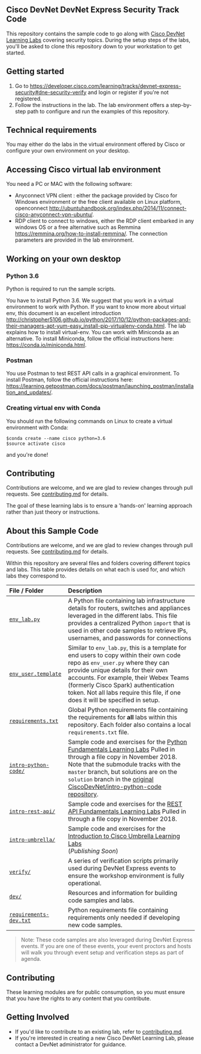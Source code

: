 ## Cisco DevNet DevNet Express Security Track Code

This repository contains the sample code to go along with [Cisco DevNet Learning Labs](https://developer.cisco.com/learning) covering security topics. During the setup steps of the labs, you'll be asked to clone this repository down to your workstation to get started.

## Getting started
1. Go to <https://developer.cisco.com/learning/tracks/devnet-express-security#dne-security-verify> and login or register if you're not registered.
2. Follow the instructions in the lab. The lab environment offers a step-by-step path to configure and run the examples of this repository.

## Technical requirements
You may either do the labs in the virtual environment offered by Cisco or configure your own environment on your desktop.

## Accessing Cisco virtual lab environment
You need a PC or MAC with the following software: 
- Anyconnect VPN client : either the package provided by Cisco for Windows environment or the free client available on Linux platform, openconnect <http://ubuntuhandbook.org/index.php/2014/11/connect-cisco-anyconnect-vpn-ubuntu/>.
- RDP client to connect to windows, either the RDP client embarked in any windows OS or a free alternative such as Remmina <https://remmina.org/how-to-install-remmina/>.
The connection parameters are provided in the lab environment.

## Working on your own desktop
### Python 3.6
Python is required to run the sample scripts.

You have to install Python 3.6. We suggest that you work in a virtual environment to work with Python. If you want to know more about virtual env, this document is an excellent introduction <http://christopher5106.github.io/python/2017/10/12/python-packages-and-their-managers-apt-yum-easy_install-pip-virtualenv-conda.html>. The lab explains how to install virtual-env. You can work with Miniconda as an alternative. To install Miniconda, follow the official instructions here: <https://conda.io/miniconda.html>.

### Postman
You use Postman to test REST API calls in a graphical environment. To install Postman, follow the official instructions here: <https://learning.getpostman.com/docs/postman/launching_postman/installation_and_updates/>.

### Creating virtual env with Conda
You should run the following commands on Linux to create a virtual environment with Conda:
```
$conda create --name cisco python=3.6
$source activate cisco
```
and you're done!

## Contributing
Contributions are welcome, and we are glad to review changes through pull requests. See [contributing.md](contributing.md) for details.

The goal of these learning labs is to ensure a 'hands-on' learning approach rather than just theory or instructions.

## About this Sample Code

Contributions are welcome, and we are glad to review changes through pull requests. See [contributing.md](contributing.md) for details.

Within this repository are several files and folders covering different topics and labs.  This table provides details on what each is used for, and which labs they correspond to.  

| File / Folder                                  | Description                 |
|:-----------------------------------------------|:----------------------------|
| [`env_lab.py`](env_lab.py)                     | A Python file containing lab infrastructure details for routers, switches and appliances leveraged in the different labs.  This file provides a centralized  Python `import` that is used in  other code samples to retrieve IPs, usernames, and passwords for connections |
| [`env_user.template`](env_user.template)       | Similar to `env_lab.py`, this is a template for end users to copy within their own code repo as `env_user.py` where they can provide unique details for their own accounts.  For example, their Webex Teams (formerly Cisco Spark) authentication token.  Not all labs require this file, if one does it will be specified in setup. |
| [`requirements.txt`](requirements.txt)         | Global Python requirements file containing the requirements for **all** labs within this repository.  Each folder also contains a local `requirements.txt` file. |
| [`intro-python-code/`](intro-python-code/)     | Sample code and exercises for the [Python Fundamentals Learning Labs](https://developer.cisco.com/learning/modules/programming-fundamentals/parsing-json-python/step/1) Pulled in through a file copy in November 2018. Note that the submodule tracks with the `master` branch, but solutions are on the `solution` branch in the [original CiscoDevNet/intro-python-code repository](https://github.com/CiscoDevNet/intro-python-code). <br> |
| [`intro-rest-api/`](intro-rest-api/)           | Sample code and exercises for the [REST API Fundamentals Learning Labs](https://developer.cisco.com/learning/modules/rest-api-fundamentals/hands-on-postman/step/1) Pulled in through a file copy in November 2018. |
| [`intro-umbrella/`](intro-umbrella/)           | Sample code and exercises for the [Introduction to Cisco Umbrella Learning Labs]() <br> (_Publishing Soon_) |
| [`verify/`](verify/)                           | A series of verification scripts primarily used during DevNet Express events to ensure the workshop environment is fully operational. |
| [`dev/`](dev/)                                 | Resources and information for building code samples and labs. |
| [`requirements-dev.txt`](requirements-dev.txt) | Python requirements file containing requirements only needed if developing new code samples. |

> Note: These code samples are also leveraged during DevNet Express events.  If you are one of these events, your event proctors and hosts will walk you through event setup and verification steps as part of agenda.  

## Contributing

These learning modules are for public consumption, so you must ensure that you have the rights to any content that you contribute.

## Getting Involved

* If you'd like to contribute to an existing lab, refer to [contributing.md](contributing.md).
* If you're interested in creating a new Cisco DevNet Learning Lab, please contact a DevNet administrator for guidance.
